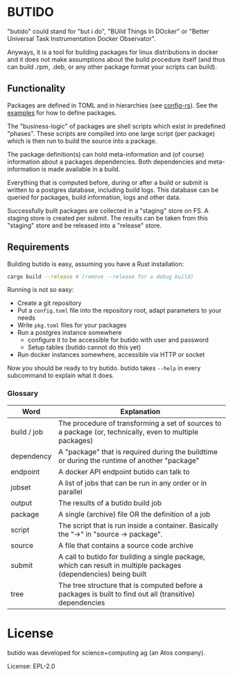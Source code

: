 # BUTIDO

"butido" could stand for "but i do", "BUild Things In DOcker" or
"Better Universal Task Instrumentation Docker Observator".

Anyways, it is a tool for building packages for linux distributions in docker
and it does not make assumptions about the build procedure itself (and thus can
build .rpm, .deb, or any other package format your scripts can build).


## Functionality

Packages are defined in TOML and in hierarchies
(see [config-rs](https://docs.rs/config/)).
See the [examples](./examples) for how to define packages.

The "business-logic" of packages are shell scripts which exist in predefined
"phases".
These scripts are compiled into one large script (per package) which is then
run to build the source into a package.

The package definition(s) can hold meta-information and (of course) information
about a packages dependencies. Both dependencies and meta-information is made
available in a build.

Everything that is computed before, during or after a build or submit is written
to a postgres database, including build logs.
This database can be queried for packages, build information, logs and other
data.

Successfully built packages are collected in a "staging" store on FS. A staging
store is created per submit.
The results can be taken from this "staging" store and be released into a
"release" store.


## Requirements

Building butido is easy, assuming you have a Rust installation:

```bash
cargo build --release # (remove --release for a debug build)
```

Running is not so easy:

* Create a git repository
* Put a `config.toml` file into the repository root, adapt parameters to your
  needs
* Write `pkg.toml` files for your packages
* Run a postgres instance somewhere
    * configure it to be accessible for butido with user and password
    * Setup tables (butido cannot do this yet)
* Run docker instances somewhere, accessible via HTTP or socket

Now you should be ready to try butido. butido takes `--help` in every subcommand
to explain what it does.


### Glossary

| Word        | Explanation                                                                                                      |
|-------------|------------------------------------------------------------------------------------------------------------------|
| build / job | The procedure of transforming a set of sources to a package (or, technically, even to multiple packages)         |
| dependency  | A "package" that is required during the buildtime or during the runtime of another "package"                     |
| endpoint    | A docker API endpoint butido can talk to                                                                         |
| jobset      | A list of jobs that can be run in any order or in parallel                                                       |
| output      | The results of a butido build job                                                                                |
| package     | A single (archive) file OR the definition of a job                                                               |
| script      | The script that is run inside a container. Basically the "->" in "source -> package".                            |
| source      | A file that contains a source code archive                                                                       |
| submit      | A call to butido for building a single package, which can result in multiple packages (dependencies) being built |
| tree        | The tree structure that is computed before a packages is built to find out all (transitive) dependencies         |


# License

butido was developed for science+computing ag (an Atos company).

License: EPL-2.0

